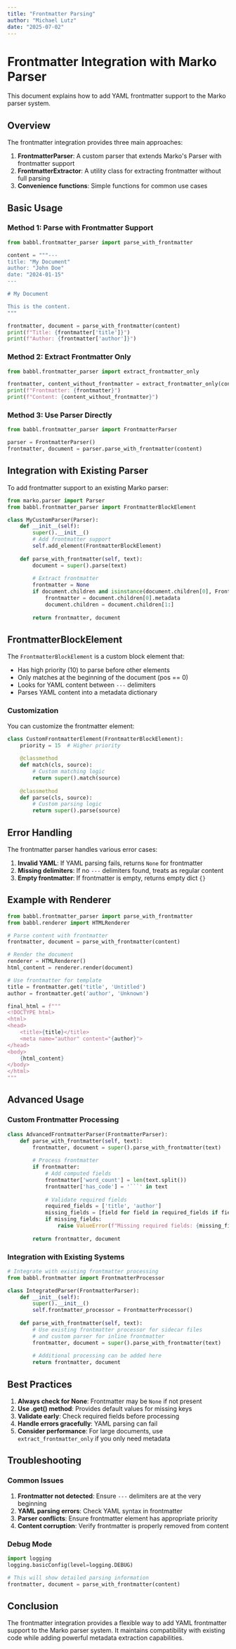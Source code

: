```yaml
---
title: "Frontmatter Parsing"
author: "Michael Lutz"
date: "2025-07-02"
---
```


# Frontmatter Integration with Marko Parser

This document explains how to add YAML frontmatter support to the Marko parser system.

## Overview

The frontmatter integration provides three main approaches:

1. **FrontmatterParser**: A custom parser that extends Marko's Parser with frontmatter support
2. **FrontmatterExtractor**: A utility class for extracting frontmatter without full parsing
3. **Convenience functions**: Simple functions for common use cases

## Basic Usage

### Method 1: Parse with Frontmatter Support

```python
from babbl.frontmatter_parser import parse_with_frontmatter

content = """---
title: "My Document"
author: "John Doe"
date: "2024-01-15"
---

# My Document

This is the content.
"""

frontmatter, document = parse_with_frontmatter(content)
print(f"Title: {frontmatter['title']}")
print(f"Author: {frontmatter['author']}")
```

### Method 2: Extract Frontmatter Only

```python
from babbl.frontmatter_parser import extract_frontmatter_only

frontmatter, content_without_frontmatter = extract_frontmatter_only(content)
print(f"Frontmatter: {frontmatter}")
print(f"Content: {content_without_frontmatter}")
```

### Method 3: Use Parser Directly

```python
from babbl.frontmatter_parser import FrontmatterParser

parser = FrontmatterParser()
frontmatter, document = parser.parse_with_frontmatter(content)
```

## Integration with Existing Parser

To add frontmatter support to an existing Marko parser:

```python
from marko.parser import Parser
from babbl.frontmatter_parser import FrontmatterBlockElement

class MyCustomParser(Parser):
    def __init__(self):
        super().__init__()
        # Add frontmatter support
        self.add_element(FrontmatterBlockElement)
    
    def parse_with_frontmatter(self, text):
        document = super().parse(text)
        
        # Extract frontmatter
        frontmatter = None
        if document.children and isinstance(document.children[0], FrontmatterBlockElement):
            frontmatter = document.children[0].metadata
            document.children = document.children[1:]
        
        return frontmatter, document
```

## FrontmatterBlockElement

The `FrontmatterBlockElement` is a custom block element that:

- Has high priority (10) to parse before other elements
- Only matches at the beginning of the document (pos == 0)
- Looks for YAML content between `---` delimiters
- Parses YAML content into a metadata dictionary

### Customization

You can customize the frontmatter element:

```python
class CustomFrontmatterElement(FrontmatterBlockElement):
    priority = 15  # Higher priority
    
    @classmethod
    def match(cls, source):
        # Custom matching logic
        return super().match(source)
    
    @classmethod
    def parse(cls, source):
        # Custom parsing logic
        return super().parse(source)
```

## Error Handling

The frontmatter parser handles various error cases:

1. **Invalid YAML**: If YAML parsing fails, returns `None` for frontmatter
2. **Missing delimiters**: If no `---` delimiters found, treats as regular content
3. **Empty frontmatter**: If frontmatter is empty, returns empty dict `{}`

## Example with Renderer

```python
from babbl.frontmatter_parser import parse_with_frontmatter
from babbl.renderer import HTMLRenderer

# Parse content with frontmatter
frontmatter, document = parse_with_frontmatter(content)

# Render the document
renderer = HTMLRenderer()
html_content = renderer.render(document)

# Use frontmatter for template
title = frontmatter.get('title', 'Untitled')
author = frontmatter.get('author', 'Unknown')

final_html = f"""
<!DOCTYPE html>
<html>
<head>
    <title>{title}</title>
    <meta name="author" content="{author}">
</head>
<body>
    {html_content}
</body>
</html>
"""
```

## Advanced Usage

### Custom Frontmatter Processing

```python
class AdvancedFrontmatterParser(FrontmatterParser):
    def parse_with_frontmatter(self, text):
        frontmatter, document = super().parse_with_frontmatter(text)
        
        # Process frontmatter
        if frontmatter:
            # Add computed fields
            frontmatter['word_count'] = len(text.split())
            frontmatter['has_code'] = '```' in text
            
            # Validate required fields
            required_fields = ['title', 'author']
            missing_fields = [field for field in required_fields if field not in frontmatter]
            if missing_fields:
                raise ValueError(f"Missing required fields: {missing_fields}")
        
        return frontmatter, document
```

### Integration with Existing Systems

```python
# Integrate with existing frontmatter processing
from babbl.frontmatter import FrontmatterProcessor

class IntegratedParser(FrontmatterParser):
    def __init__(self):
        super().__init__()
        self.frontmatter_processor = FrontmatterProcessor()
    
    def parse_with_frontmatter(self, text):
        # Use existing frontmatter processor for sidecar files
        # and custom parser for inline frontmatter
        frontmatter, document = super().parse_with_frontmatter(text)
        
        # Additional processing can be added here
        return frontmatter, document
```

## Best Practices

1. **Always check for None**: Frontmatter may be `None` if not present
2. **Use .get() method**: Provides default values for missing keys
3. **Validate early**: Check required fields before processing
4. **Handle errors gracefully**: YAML parsing can fail
5. **Consider performance**: For large documents, use `extract_frontmatter_only` if you only need metadata

## Troubleshooting

### Common Issues

1. **Frontmatter not detected**: Ensure `---` delimiters are at the very beginning
2. **YAML parsing errors**: Check YAML syntax in frontmatter
3. **Parser conflicts**: Ensure frontmatter element has appropriate priority
4. **Content corruption**: Verify frontmatter is properly removed from content

### Debug Mode

```python
import logging
logging.basicConfig(level=logging.DEBUG)

# This will show detailed parsing information
frontmatter, document = parse_with_frontmatter(content)
```

## Conclusion

The frontmatter integration provides a flexible way to add YAML frontmatter support to the Marko parser system. It maintains compatibility with existing code while adding powerful metadata extraction capabilities. 